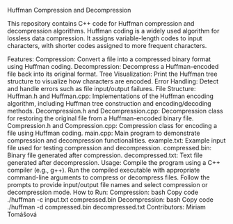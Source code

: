 Huffman Compression and Decompression

This repository contains C++ code for Huffman compression and decompression algorithms. Huffman coding is a widely used algorithm for lossless data compression. It assigns variable-length codes to input characters, with shorter codes assigned to more frequent characters.

Features:
Compression: Convert a file into a compressed binary format using Huffman coding.
Decompression: Decompress a Huffman-encoded file back into its original format.
Tree Visualization: Print the Huffman tree structure to visualize how characters are encoded.
Error Handling: Detect and handle errors such as file input/output failures.
File Structure:
Huffman.h and Huffman.cpp: Implementations of the Huffman encoding algorithm, including Huffman tree construction and encoding/decoding methods.
Decompression.h and Decompression.cpp: Decompression class for restoring the original file from a Huffman-encoded binary file.
Compression.h and Compression.cpp: Compression class for encoding a file using Huffman coding.
main.cpp: Main program to demonstrate compression and decompression functionalities.
example.txt: Example input file used for testing compression and decompression.
compressed.bin: Binary file generated after compression.
decompressed.txt: Text file generated after decompression.
Usage:
Compile the program using a C++ compiler (e.g., g++).
Run the compiled executable with appropriate command-line arguments to compress or decompress files.
Follow the prompts to provide input/output file names and select compression or decompression mode.
How to Run:
Compression:
bash
Copy code
./huffman -c input.txt compressed.bin
Decompression:
bash
Copy code
./huffman -d compressed.bin decompressed.txt
Contributors:
Miriam Tomášová
